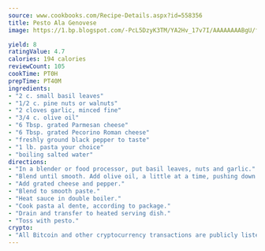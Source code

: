 ```yaml
---
source: www.cookbooks.com/Recipe-Details.aspx?id=558356
title: Pesto Ala Genovese
image: https://1.bp.blogspot.com/-PcL5DzyK3TM/YA2Hv_17v7I/AAAAAAAABgU/fyHeesSth_IZW9mL5lk6GxJO8cW8ksrGACLcBGAsYHQ/s320/12.png

yield: 8
ratingValue: 4.7
calories: 194 calories
reviewCount: 105
cookTime: PT0H
prepTime: PT40M
ingredients:
- "2 c. small basil leaves"
- "1/2 c. pine nuts or walnuts"
- "2 cloves garlic, minced fine"
- "3/4 c. olive oil"
- "6 Tbsp. grated Parmesan cheese"
- "6 Tbsp. grated Pecorino Roman cheese"
- "freshly ground black pepper to taste"
- "1 lb. pasta your choice"
- "boiling salted water"
directions:
- "In a blender or food processor, put basil leaves, nuts and garlic."
- "Blend until smooth. Add olive oil, a little at a time, pushing down mixture with plastic spatula, as needed."
- "Add grated cheese and pepper."
- "Blend to smooth paste."
- "Heat sauce in double boiler."
- "Cook pasta al dente, according to package."
- "Drain and transfer to heated serving dish."
- "Toss with pesto."
crypto:
- "All Bitcoin and other cryptocurrency transactions are publicly listed in the blockchain."
---
```

